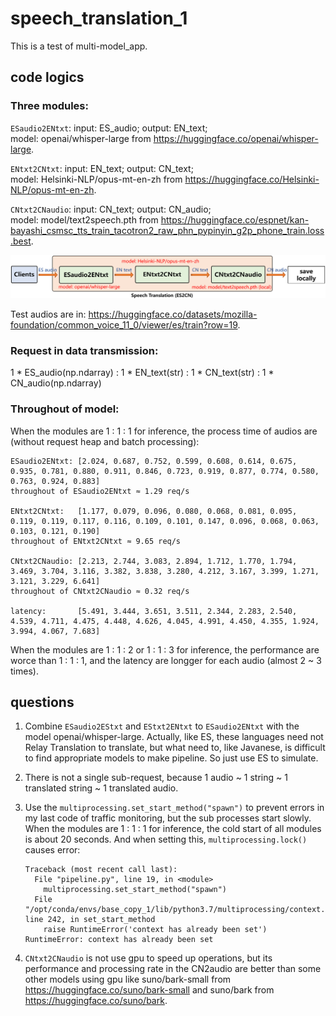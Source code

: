 # speech_translation_1
This is a test of multi-model_app.

## code logics

### Three modules: 

`ESaudio2ENtxt`: input: ES_audio;  output: EN_text;      
model: openai/whisper-large from https://huggingface.co/openai/whisper-large.

`ENtxt2CNtxt`: input: EN_text;  output: CN_text;      
model: Helsinki-NLP/opus-mt-en-zh from https://huggingface.co/Helsinki-NLP/opus-mt-en-zh.

`CNtxt2CNaudio`: input: CN_text;  output: CN_audio;      
model: model/text2speech.pth from https://huggingface.co/espnet/kan-bayashi_csmsc_tts_train_tacotron2_raw_phn_pypinyin_g2p_phone_train.loss.best.

![Image](https://github.com/lifang535/speech_translation_1/blob/main/app.png)

Test audios are in: https://huggingface.co/datasets/mozilla-foundation/common_voice_11_0/viewer/es/train?row=19.

### Request in data transmission: 

1 * ES_audio(np.ndarray) : 1 * EN_text(str) : 1 * CN_text(str) : 1 * CN_audio(np.ndarray)

### Throughout of model: 

When the modules are 1 : 1 : 1 for inference, the process time of audios are (without request heap and batch processing):

```
ESaudio2ENtxt: [2.024, 0.687, 0.752, 0.599, 0.608, 0.614, 0.675, 0.935, 0.781, 0.880, 0.911, 0.846, 0.723, 0.919, 0.877, 0.774, 0.580, 0.763, 0.924, 0.883]
throughout of ESaudio2ENtxt ≈ 1.29 req/s

ENtxt2CNtxt:   [1.177, 0.079, 0.096, 0.080, 0.068, 0.081, 0.095, 0.119, 0.119, 0.117, 0.116, 0.109, 0.101, 0.147, 0.096, 0.068, 0.063, 0.103, 0.121, 0.190]
throughout of ENtxt2CNtxt ≈ 9.65 req/s

CNtxt2CNaudio: [2.213, 2.744, 3.083, 2.894, 1.712, 1.770, 1.794, 3.469, 3.704, 3.116, 3.382, 3.838, 3.280, 4.212, 3.167, 3.399, 1.271, 3.121, 3.229, 6.641]
throughout of CNtxt2CNaudio ≈ 0.32 req/s

latency:       [5.491, 3.444, 3.651, 3.511, 2.344, 2.283, 2.540, 4.539, 4.711, 4.475, 4.448, 4.626, 4.045, 4.991, 4.450, 4.355, 1.924, 3.994, 4.067, 7.683]
```

When the modules are 1 : 1 : 2 or 1 : 1 : 3 for inference, the performance are worce than 1 : 1 : 1, and the latency are longger for each audio (almost 2 ~ 3 times).

## questions

1. Combine `ESaudio2EStxt` and `EStxt2ENtxt` to `ESaudio2ENtxt` with the model openai/whisper-large. Actually, like ES, these languages need not Relay Translation to translate, but what need to, like Javanese, is difficult to find appropriate models to make pipeline. So just use ES to simulate.

2. There is not a single sub-request, because 1 audio ~ 1 string ~ 1 translated string ~ 1 translated audio.

3. Use the `multiprocessing.set_start_method("spawn")` to prevent errors in my last code of traffic monitoring, but the sub processes start slowly. When the modules are 1 : 1 : 1 for inference, the cold start of all modules is about 20 seconds. And when setting this, `multiprocessing.lock()` causes error: 
      ```
      Traceback (most recent call last):
        File "pipeline.py", line 19, in <module>
          multiprocessing.set_start_method("spawn")
        File "/opt/conda/envs/base_copy_1/lib/python3.7/multiprocessing/context.py", line 242, in set_start_method
          raise RuntimeError('context has already been set')
      RuntimeError: context has already been set
      ```

4. `CNtxt2CNaudio` is not use gpu to speed up operations, but its performance and processing rate in the CN2audio are better than some other models using gpu like suno/bark-small from https://huggingface.co/suno/bark-small and suno/bark from https://huggingface.co/suno/bark.
